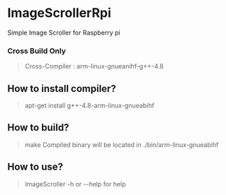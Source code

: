 # ImageScrollerRpi

Simple Image Scroller for Raspberry pi

### Cross Build Only
>Cross-Compiler : arm-linux-gnueanihf-g++-4.8

## How to install compiler?
>apt-get install g++-4.8-arm-linux-gnueabihf

## How to build?
>make
>Compiled binary will be located in ./bin/arm-linux-gnueabihf


## How to use?
>ImageScroller -h or --help  for help
